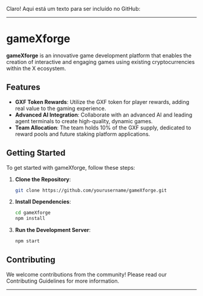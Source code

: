 Claro! Aqui está um texto para ser incluído no GitHub:

---

# gameXforge

**gameXforge** is an innovative game development platform that enables the creation of interactive and engaging games using existing cryptocurrencies within the X ecosystem.

## Features

- **GXF Token Rewards**: Utilize the GXF token for player rewards, adding real value to the gaming experience.
- **Advanced AI Integration**: Collaborate with an advanced AI and leading agent terminals to create high-quality, dynamic games.
- **Team Allocation**: The team holds 10% of the GXF supply, dedicated to reward pools and future staking platform applications.

## Getting Started

To get started with gameXforge, follow these steps:

1. **Clone the Repository**:
   ```bash
   git clone https://github.com/yourusername/gameXforge.git
   ```
2. **Install Dependencies**:
   ```bash
   cd gameXforge
   npm install
   ```
3. **Run the Development Server**:
   ```bash
   npm start
   ```

## Contributing

We welcome contributions from the community! Please read our Contributing Guidelines for more information.

---
